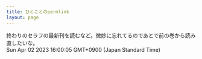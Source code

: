 ```yaml
---
title: ひとことのpermlink
layout: page
---
```

<div class="box" dt="1680418805956">
  終わりのセラフの最新刊を読むなど。微妙に忘れてるのであとで前の巻から読み直したいな。
  <div class="content is-small">Sun Apr 02 2023 16:00:05 GMT+0900 (Japan Standard Time)</div>
</div>